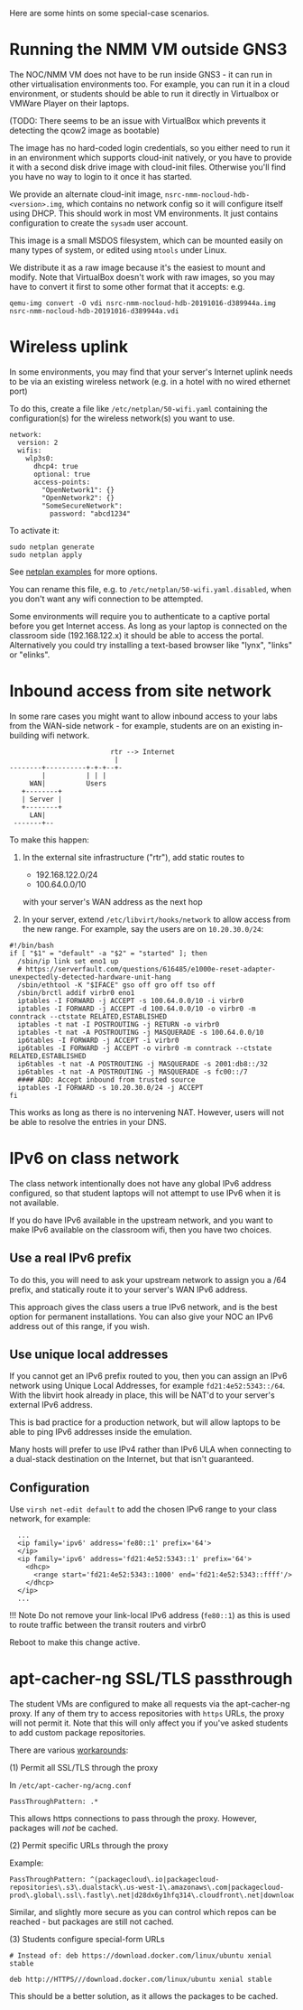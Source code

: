 Here are some hints on some special-case scenarios.

# Running the NMM VM outside GNS3

The NOC/NMM VM does not have to be run inside GNS3 - it can run in other
virtualisation environments too.  For example, you can run it in a cloud
environment, or students should be able to run it directly in Virtualbox or
VMWare Player on their laptops.

(TODO: There seems to be an issue with VirtualBox which prevents it
detecting the qcow2 image as bootable)

The image has no hard-coded login credentials, so you either need to run it
in an environment which supports cloud-init natively, or you have to provide
it with a second disk drive image with cloud-init files.  Otherwise you'll
find you have no way to login to it once it has started.

We provide an alternate cloud-init image,
`nsrc-nmm-nocloud-hdb-<version>.img`, which contains no network config so it
will configure itself using DHCP.  This should work in most VM environments. 
It just contains configuration to create the `sysadm` user account.

This image is a small MSDOS filesystem, which can be mounted easily on many
types of system, or edited using `mtools` under Linux.

We distribute it as a raw image because it's the easiest to mount and
modify.  Note that VirtualBox doesn't work with raw images, so you may have
to convert it first to some other format that it accepts: e.g.

```
qemu-img convert -O vdi nsrc-nmm-nocloud-hdb-20191016-d389944a.img nsrc-nmm-nocloud-hdb-20191016-d389944a.vdi
```

# Wireless uplink

In some environments, you may find that your server's Internet uplink needs
to be via an existing wireless network (e.g.  in a hotel with no wired
ethernet port)

To do this, create a file like `/etc/netplan/50-wifi.yaml` containing the
configuration(s) for the wireless network(s) you want to use.

```
network:
  version: 2
  wifis:
    wlp3s0:
      dhcp4: true
      optional: true
      access-points:
        "OpenNetwork1": {}
        "OpenNetwork2": {}
        "SomeSecureNetwork":
          password: "abcd1234"
```

To activate it:

```
sudo netplan generate
sudo netplan apply
```

See [netplan examples](https://netplan.io/examples) for more options.

You can rename this file, e.g. to `/etc/netplan/50-wifi.yaml.disabled`, when
you don't want any wifi connection to be attempted.

Some environments will require you to authenticate to a captive portal
before you get Internet access.  As long as your laptop is connected on the
classroom side (192.168.122.x) it should be able to access the portal. 
Alternatively you could try installing a text-based browser like "lynx",
"links" or "elinks".

# Inbound access from site network

In some rare cases you might want to allow inbound access to your labs from
the WAN-side network - for example, students are on an existing in-building
wifi network.

```no-highlight
                         rtr --> Internet
                          |
--------+----------+-+-+--+-
        |          | | |
     WAN|          Users
   +--------+
   | Server |
   +--------+
     LAN|
 -------+--
```

To make this happen:

1. In the external site infrastructure ("rtr"), add static routes to

    * 192.168.122.0/24
    * 100.64.0.0/10

    with your server's WAN address as the next hop

2. In your server, extend `/etc/libvirt/hooks/network` to allow
   access from the new range.  For example, say the users are
   on `10.20.30.0/24`:

```
#!/bin/bash
if [ "$1" = "default" -a "$2" = "started" ]; then
  /sbin/ip link set eno1 up
  # https://serverfault.com/questions/616485/e1000e-reset-adapter-unexpectedly-detected-hardware-unit-hang
  /sbin/ethtool -K "$IFACE" gso off gro off tso off
  /sbin/brctl addif virbr0 eno1
  iptables -I FORWARD -j ACCEPT -s 100.64.0.0/10 -i virbr0
  iptables -I FORWARD -j ACCEPT -d 100.64.0.0/10 -o virbr0 -m conntrack --ctstate RELATED,ESTABLISHED
  iptables -t nat -I POSTROUTING -j RETURN -o virbr0
  iptables -t nat -A POSTROUTING -j MASQUERADE -s 100.64.0.0/10
  ip6tables -I FORWARD -j ACCEPT -i virbr0
  ip6tables -I FORWARD -j ACCEPT -o virbr0 -m conntrack --ctstate RELATED,ESTABLISHED
  ip6tables -t nat -A POSTROUTING -j MASQUERADE -s 2001:db8::/32
  ip6tables -t nat -A POSTROUTING -j MASQUERADE -s fc00::/7
  #### ADD: Accept inbound from trusted source
  iptables -I FORWARD -s 10.20.30.0/24 -j ACCEPT
fi
```

This works as long as there is no intervening NAT.  However, users will not
be able to resolve the entries in your DNS.

# IPv6 on class network

The class network intentionally does not have any global IPv6 address
configured, so that student laptops will not attempt to use IPv6 when it is
not available.

If you do have IPv6 available in the upstream network, and you want to make
IPv6 available on the classroom wifi, then you have two choices.

## Use a real IPv6 prefix

To do this, you will need to ask your upstream network to assign you a /64
prefix, and statically route it to your server's WAN IPv6 address.

This approach gives the class users a true IPv6 network, and is the best
option for permanent installations.  You can also give your NOC an IPv6
address out of this range, if you wish.

## Use unique local addresses

If you cannot get an IPv6 prefix routed to you, then you can assign an IPv6
network using Unique Local Addresses, for example `fd21:4e52:5343::/64`.
With the libvirt hook already in place, this will be NAT'd to your server's
external IPv6 address.

This is bad practice for a production network, but will allow laptops to be
able to ping IPv6 addresses inside the emulation.

Many hosts will prefer to use IPv4 rather than IPv6 ULA when connecting to a
dual-stack destination on the Internet, but that isn't guaranteed.

## Configuration

Use `virsh net-edit default` to add the chosen IPv6 range to your class
network, for example:

```
  ...
  <ip family='ipv6' address='fe80::1' prefix='64'>
  </ip>
  <ip family='ipv6' address='fd21:4e52:5343::1' prefix='64'>
    <dhcp>
      <range start='fd21:4e52:5343::1000' end='fd21:4e52:5343::ffff'/>
    </dhcp>
  </ip>
  ...
```

!!! Note
    Do not remove your link-local IPv6 address (`fe80::1`) as this is used
    to route traffic between the transit routers and virbr0

Reboot to make this change active.

# apt-cacher-ng SSL/TLS passthrough

The student VMs are configured to make all requests via the apt-cacher-ng
proxy.  If any of them try to access repositories with `https` URLs, the
proxy will not permit it.  Note that this will only affect you if you've
asked students to add custom package repositories.

There are various [workarounds](https://blog.packagecloud.io/eng/2015/05/05/using-apt-cacher-ng-with-ssl-tls/#caching-objects):

(1) Permit all SSL/TLS through the proxy

In `/etc/apt-cacher-ng/acng.conf`

```
PassThroughPattern: .*
```

This allows https connections to pass through the proxy.  However,
packages will *not* be cached.

(2) Permit specific URLs through the proxy

Example:

```
PassThroughPattern: ^(packagecloud\.io|packagecloud-repositories\.s3\.dualstack\.us-west-1\.amazonaws\.com|packagecloud-prod\.global\.ssl\.fastly\.net|d28dx6y1hfq314\.cloudfront\.net|download\.docker\.com|packages\.grafana\.com|changelogs\.ubuntu\.com|packages\.fluentbit\.io):443$`
```

Similar, and slightly more secure as you can control which repos can be
reached - but packages are still not cached.

(3) Students configure special-form URLs

```
# Instead of: deb https://download.docker.com/linux/ubuntu xenial stable

deb http://HTTPS///download.docker.com/linux/ubuntu xenial stable
```

This should be a better solution, as it allows the packages to be cached.
